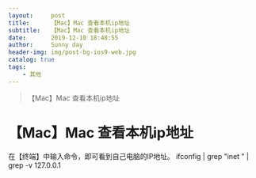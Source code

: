 ```yaml
---
layout:     post
title:      【Mac】Mac 查看本机ip地址
subtitle:   【Mac】Mac 查看本机ip地址
date:       2019-12-10 18:48:55
author:     Sunny day
header-img: img/post-bg-ios9-web.jpg
catalog: true
tags:
    - 其他
---
```


>【Mac】Mac 查看本机ip地址

# 【Mac】Mac 查看本机ip地址


在【终端】中输入命令，即可看到自己电脑的IP地址。
ifconfig | grep "inet " | grep -v 127.0.0.1

 


